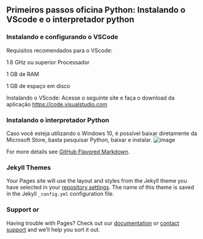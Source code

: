 ## Primeiros passos oficina Python: Instalando o VScode e o interpretador python


### Instalando e configurando o VSCode

Requisitos recomendados para o VScode:

1.6 GHz ou superior Processador

1 GB de RAM

1 GB de espaço em disco

Instalando o VScode:
Acesse o seguinte site e faça o download da aplicação
https://code.visualstudio.com


### Instalando o interpretador Python
Caso você esteja utilizando o Windows 10, é possível baixar diretamente da Microsoft Store, basta pesquisar Python, baixar e instalar.
![image](https://user-images.githubusercontent.com/65428645/132421334-a462f79e-b4d1-475a-a0e3-5f790797b396.png)





For more details see [GitHub Flavored Markdown](https://guides.github.com/features/mastering-markdown/).

### Jekyll Themes

Your Pages site will use the layout and styles from the Jekyll theme you have selected in your [repository settings](https://github.com/JoaoVitorPSilva/testepagina/settings/pages). The name of this theme is saved in the Jekyll `_config.yml` configuration file.

### Support or 

Having trouble with Pages? Check out our [documentation](https://docs.github.com/categories/github-pages-basics/) or [contact support](https://support.github.com/contact) and we’ll help you sort it out.
